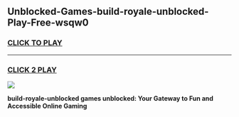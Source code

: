 
## Unblocked-Games-build-royale-unblocked-Play-Free-wsqw0
<h3>
<a href="https://premium76.site?title=build-royale-unblocked&ref=18A1">CLICK TO PLAY</a></h3>
<hr>

<h3>
<a href="https://premium76.site?title=build-royale-unblocked&ref=18A1">CLICK 2 PLAY</a>
  
</h3>

<a href="https://premium76.site?title=build-royale-unblocked&ref=18A1"><img src="https://clearcache.store/games.png"></a>


**build-royale-unblocked games unblocked: Your Gateway to Fun and Accessible Online Gaming**
